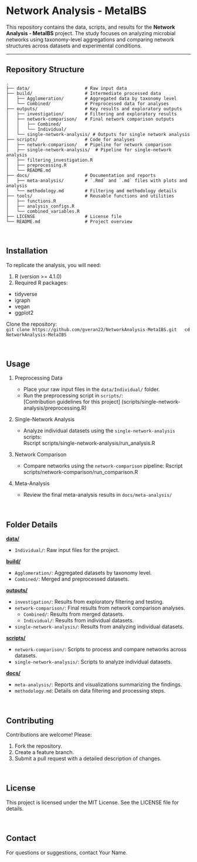 # Network Analysis - MetaIBS

This repository contains the data, scripts, and results for the **Network Analysis - MetaIBS** project. The study focuses on analyzing microbial networks using taxonomy-level aggregations and comparing network structures across datasets and experimental conditions.

---

## **Repository Structure**

```plaintext
.
├── data/                     # Raw input data
├── build/                    # Intermediate processed data
│   ├── Agglomeration/        # Aggregated data by taxonomy level
│   └── Combined/             # Preprocessed data for analyses
├── outputs/                  # Key results and exploratory outputs
│   ├── investigation/        # Filtering and exploratory results
│   ├── network-comparison/   # Final network comparison outputs
│   │   ├── Combined/
│   │   └── Individual/
│   └── single-network-analysis/ # Outputs for single network analysis
├── scripts/                  # Code for analyses
│   ├── network-comparison/   # Pipeline for network comparison
│   ├── single-network-analysis/  # Pipeline for single-network analysis
│   ├── filtering_investigation.R 
│   ├── preprocessing.R 
│   └── README.md
├── docs/                     # Documentation and reports
│   ├── meta-analysis/        # `.Rmd` and `.md` files with plots and analysis
│   └── methodology.md        # Filtering amd methodology details
├── tools/                    # Reusable functions and utilities
│   ├── functions.R
│   ├── analysis_configs.R 
│   └── combined_variables.R
├── LICENSE                   # License file
└── README.md                 # Project overview

```

<br/>

## **Installation**
To replicate the analysis, you will need:

1. R (version >= 4.1.0)
2. Required R packages:
  - tidyverse
  - igraph
  - vegan
  - ggplot2

Clone the repository:  
`git clone https://github.com/gveran22/NetworkAnalysis-MetaIBS.git  
cd NetworkAnalysis-MetaIBS`

<br/>

## **Usage**
1. Preprocessing Data
   - Place your raw input files in the `data/Individual/` folder.
   - Run the preprocessing script in `scripts/`:  
        [Contribution guidelines for this project] (scripts/single-network-analysis/preprocessing.R)

2. Single-Network Analysis
   - Analyze individual datasets using the `single-network-analysis` scripts:  
Rscript scripts/single-network-analysis/run_analysis.R

3. Network Comparison
   - Compare networks using the `network-comparison` pipeline:
Rscript scripts/network-comparison/run_comparison.R
4. Meta-Analysis
   - Review the final meta-analysis results in `docs/meta-analysis/` 

<br/>

## **Folder Details**
**[data/](data/)**
- `Individual/`: Raw input files for the project.

**[build/](build/)**
- `Agglomeration/`: Aggregated datasets by taxonomy level.
- `Combined/`: Merged and preprocessed datasets.  

**[outputs/](outputs/)**
- `investigation/`: Results from exploratory filtering and testing.
- `network-comparison/`: Final results from network comparison analyses.
   - `Combined/`: Results from merged datasets.
   - `Individual/`: Results from individual datasets.
- `single-network-analysis/`: Results from analyzing individual datasets. 

**[scripts/](scripts/)**
- `network-comparison/`: Scripts to process and compare networks across datasets.
- `single-network-analysis/`: Scripts to analyze individual datasets.  

**[docs/](docs/)**
- `meta-analysis/`: Reports and visualizations summarizing the findings.
- `methodology.md`: Details on data filtering and processing steps.  

<br/>

## **Contributing**
Contributions are welcome! Please:
1. Fork the repository.
2. Create a feature branch.
3. Submit a pull request with a detailed description of changes.

<br/>

## **License**
This project is licensed under the MIT License. See the LICENSE file for details.

<br/>

## **Contact**
For questions or suggestions, contact Your Name.




